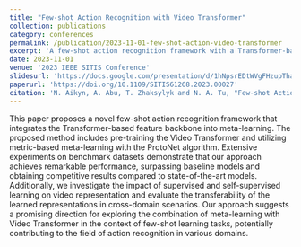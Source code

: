 ```yaml
---
title: "Few-shot Action Recognition with Video Transformer" 
collection: publications 
category: conferences 
permalink: /publication/2023-11-01-few-shot-action-video-transformer 
excerpt: 'A few-shot action recognition framework with a Transformer-based feature backbone in meta-learning.' 
date: 2023-11-01 
venue: '2023 IEEE SITIS Conference' 
slidesurl: 'https://docs.google.com/presentation/d/1hNpsrEDtWVgFHzupThaqJZU5VmMhR7w6kuo0WUJHhAs/edit?usp=sharing' 
paperurl: 'https://doi.org/10.1109/SITIS61268.2023.00027' 
citation: 'N. Aikyn, A. Abu, T. Zhaksylyk and N. A. Tu, "Few-shot Action Recognition with Video Transformer," <i>2023 17th International Conference on Signal-Image Technology & Internet-Based Systems (SITIS)<i>, Bangkok, Thailand, 2023, pp. 122-129, doi: 10.1109/SITIS61268.2023.00027.'
---
```


This paper proposes a novel few-shot action recognition framework that integrates the Transformer-based feature backbone into meta-learning. The proposed method includes pre-training the Video Transformer and utilizing metric-based meta-learning with the ProtoNet algorithm. Extensive experiments on benchmark datasets demonstrate that our approach achieves remarkable performance, surpassing baseline models and obtaining competitive results compared to state-of-the-art models. Additionally, we investigate the impact of supervised and self-supervised learning on video representation and evaluate the transferability of the learned representations in cross-domain scenarios. Our approach suggests a promising direction for exploring the combination of meta-learning with Video Transformer in the context of few-shot learning tasks, potentially contributing to the field of action recognition in various domains.
